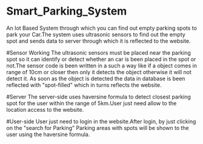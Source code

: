# Smart_Parking_System

An Iot Based System through which you can find out empty parking spots to park your Car.The system uses ultrasonic sensors to find out the empty spot and sends data to server through which it is reflected to the website.

#Sensor Working
The ultrasonic sensors must be  placed near the parking spot so it can identify or detect whether an car is been placed in the spot or not.The sensor code is been written in a such a way like if a object comes in range of 10cm or  closer then only it detects the object otherwise it will not detect it.
As soon as the object is detected the data in database is been reflected with "spot-filled" which in turns reflects the website.

#Server 
The server-side uses  haversine formula to detect closest parking spot for the user within the range of 5km.User just need allow to the location access to the website.

#User-side
User just need to login in the website.After login, by just clicking on the "search for Parking" Parking areas with spots will be shown to the user using the  haversine formula. 
